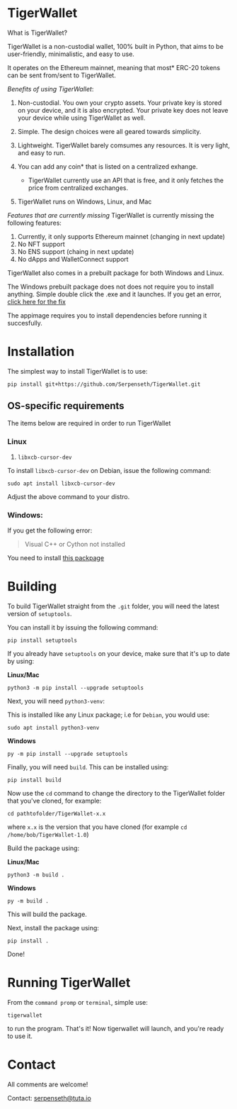 # TigerWallet

What is TigerWallet?

TigerWallet is a non-custodial wallet, 100% built in Python, that aims to be user-friendly, minimalistic, and easy to use.

It operates on the Ethereum mainnet, meaning that most* ERC-20 tokens can be sent from/sent to TigerWallet.

*Benefits of using TigerWallet*:
1. Non-custodial. You own your crypto assets. Your private key is stored on your device, and it is also encrypted. Your private key does not leave your device while using TigerWallet as well.

2. Simple. The design choices were all geared towards simplicity.

3. Lightweight. TigerWallet barely comsumes any resources. It is very light, and easy to run.

4. You can add any coin* that is listed on a centralized exhange.
    * TigerWallet currently use an API that is free, and it only fetches the price from centralized exchanges.

5. TigerWallet runs on Windows, Linux, and Mac


*Features that are currently missing*
TigerWallet is currently missing the following features:
1. Currently, it only supports Ethereum mainnet (changing in next update)
2. No NFT support
3. No ENS support (chaing in next update)
4. No dApps and WalletConnect support

TigerWallet also comes in a prebuilt package for both Windows and Linux.

The Windows prebuilt package does not does not require you to install anything. Simple double click the .exe and it launches.
If you get an error, [click here for the fix](https://github.com/Serpenseth/TigerWallet?tab=readme-ov-file#windows)

The appimage requires you to install dependencies before running it succesfully.

# Installation

The simplest way to install TigerWallet is to use:

```
pip install git+https://github.com/Serpenseth/TigerWallet.git
```

## OS-specific requirements
The items below are required in order to run TigerWallet

### Linux
1. `libxcb-cursor-dev`

To install `libxcb-cursor-dev` on Debian, issue the following command:
```
sudo apt install libxcb-cursor-dev
```
Adjust the above command to your distro.

### Windows:
If you get the following error:
>Visual C++ or Cython not installed

You need to install [this packpage](https://visualstudio.microsoft.com/visual-cpp-build-tools/)

# Building
To build TigerWallet straight from the `.git` folder, you will need the latest version of `setuptools`.

You can install it by issuing the following command:
```
pip install setuptools
```
If you already have `setuptools` on your device, make sure that it's up to date by using:

**Linux/Mac**
```
python3 -m pip install --upgrade setuptools
```
Next, you will need `python3-venv`:

This is installed like any Linux package; i.e for `Debian`, you would use:
```
sudo apt install python3-venv
```

**Windows**
```
py -m pip install --upgrade setuptools
```
Finally, you will need `build`. This can be installed using:
```
pip install build
```
Now use the `cd` command to change the directory to the TigerWallet folder that you've cloned, for example:
```
cd pathtofolder/TigerWallet-x.x
```
where `x.x` is the version that you have cloned (for example `cd /home/bob/TigerWallet-1.0`)

Build the package using:

**Linux/Mac**
```
python3 -m build .
```

**Windows**
```
py -m build .
```
This will build the package.

Next, install the package using:
```
pip install .
```
Done!

# Running TigerWallet
From the `command promp` or `terminal`, simple use:
```
tigerwallet
```
to run the program. That's it! Now tigerwallet will launch, and you're ready to use it.

# Contact
All comments are welcome!

Contact: <serpenseth@tuta.io>

